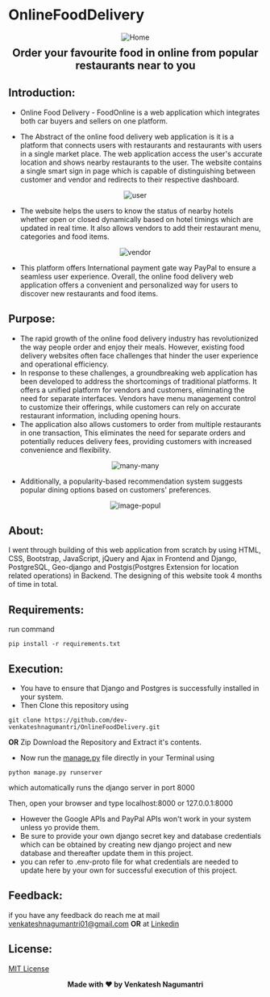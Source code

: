 # OnlineFoodDelivery

<p align="center">
  <img src="https://github.com/dev-venkateshnagumantri/OnlineFoodDelivery/blob/main/static/images/home%20page_m.png" alt="Home" >
  
<h2 align="center" style="margin-top: -4px !important;"> Order your favourite food in online from popular restaurants near to you </h2>
</p>

## Introduction:

- Online Food Delivery - FoodOnline is a web application which integrates both car buyers and sellers on one platform.

- The Abstract of the online food delivery web application is it is a platform that connects users with restaurants
and restaurants with users in a single market place. The web application access the user's accurate location and shows
nearby restaurants to the user. The website contains a single smart sign in page which is capable of distinguishing
between customer and vendor and redirects to their respective dashboard.


<p align="center">
  <img src="https://github.com/dev-venkateshnagumantri/OnlineFoodDelivery/blob/main/static/images/customer.png" alt="user" >
</p>


- The website helps the users to know the status of nearby hotels whether open or closed dynamically based on hotel
timings which are updated in real time. It also allows vendors to add their restaurant menu, categories and food items.


<p align="center">
  <img src="https://github.com/dev-venkateshnagumantri/OnlineFoodDelivery/blob/main/static/images/vendor%201.png" alt="vendor" >
</p>


-  This platform offers International payment gate way PayPal to ensure a seamless user experience. Overall, the online food delivery web application offers a
convenient and personalized way for users to discover new restaurants and food items.
  
## Purpose:
- The rapid growth of the online food delivery industry has revolutionized the way people order and enjoy their meals.
However, existing food delivery websites often face challenges that hinder the user experience and operational efficiency.
- In response to these challenges, a groundbreaking web application has been developed to address the shortcomings of traditional platforms. It offers a unified platform for vendors and customers, eliminating the need for separate interfaces. Vendors have menu management control to customize their offerings, while customers can rely on accurate restaurant information, including opening hours.
- The application also allows customers to order from multiple restaurants in one transaction, This eliminates the need
for separate orders and potentially reduces delivery fees, providing customers with increased convenience and flexibility.


<p align="center">
  <img src="https://github.com/dev-venkateshnagumantri/OnlineFoodDelivery/blob/main/static/images/foodOnline_Invoice.png" alt="many-many" >
</p>


- Additionally, a popularity-based recommendation system suggests popular dining options based on customers' preferences.

  
 <p align="center">
  <img src="https://github.com/dev-venkateshnagumantri/OnlineFoodDelivery/blob/main/static/images/Popularity.png" alt="image-popul">
</p>


## About:

I went through building of this web application from scratch by using HTML, CSS, Bootstrap, JavaScript, jQuery and Ajax in Frontend and Django, PostgreSQL, Geo-django and Postgis(Postgres Extension for location related operations) in Backend. The designing of this website took 4 months of time in total.

## Requirements:

run command 

```
pip install -r requirements.txt
```

## Execution:
- You have to ensure that Django and Postgres is successfully installed in your system. 
-	Then Clone this repository using
```
git clone https://github.com/dev-venkateshnagumantri/OnlineFoodDelivery.git
```
**OR**
Zip Download the Repository and Extract it's contents.
-	Now run the [manage.py](https://github.com/dev-venkateshnagumantri/OnlineFoodDelivery/blob/master/manage.py) file
directly in your Terminal using
```
python manage.py runserver 
```
which automatically runs the django server in port 8000

Then, open your browser and type localhost:8000 or 127.0.0.1:8000

- However the Google APIs and PayPal APIs won't work in your system unless yo provide them.
- Be sure to provide your own django secret key and database credentials which can be obtained by creating new django project and new database and thereafter update them in this project.
- you can refer to .env-proto file for what credentials are needed to update here by your own for successful execution of this project.
  
## Feedback:

if you have any feedback do reach me at mail venkateshnagumantri01@gmail.com **OR** at [Linkedin](https://www.linkedin.com/in/venkateshnagumantri)

## License:

[MIT License](License)


<p align='center'><b>Made with ❤ by Venkatesh Nagumantri</b></p>


 








